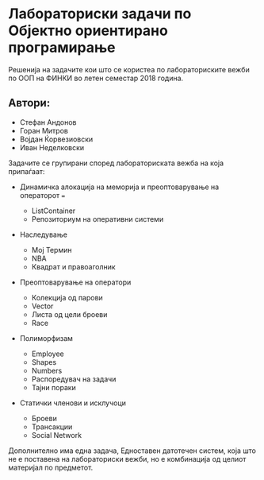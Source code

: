 # Лабораториски задачи по Објектно ориентирано програмирање 

Решенија на задачите кои што се користеа по лабораториските вежби по ООП на ФИНКИ во летен семестар 2018 година.

## Автори:
 - Стефан Андонов
 - Горан Митров
 - Војдан Ќорвезиовски
 - Иван Неделковски

Задачите се групирани според лабораториската вежба на која припаѓаат:

- Динамичка алокација на меморија и преоптоварување на операторот `=`

  - ListContainer
  - Репозиториум на оперативни системи
 
- Наследување

  - Moј Термин
  - NBA
  - Квадрат и правоаголник
  
- Преоптоварување на оператори

  - Колекција од парови
  - Vector
  - Листа од цели броеви
  - Race
  
- Полиморфизам

  - Еmployee
  - Shapes
  - Numbers
  - Распоредувач на задачи
  - Taјни пораки
  
- Статички членови и исклучоци

  - Броеви
  - Трансакции 
  - Social Network

Дополнително има една задача, Едноставен датотечен систем, која што не е поставена на лабораториски вежби, но е комбинација од целиот материјал по предметот.
